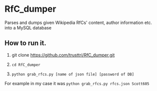 # RfC_dumper
Parses and dumps given Wikipedia RfCs' content, author information etc. into a MySQL database


## How to run it.
1. git clone https://github.com/trusttri/RfC_dumper.git

2. `cd RfC_dumper`

3. `python grab_rfcs.py [name of json file] [password of DB]`

For example in my case it was `python grab_rfcs.py rfcs.json Scott605`


